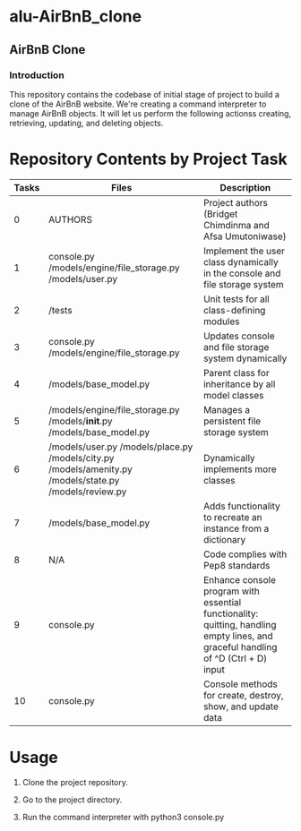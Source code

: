 # alu-AirBnB_clone
## AirBnB Clone
### Introduction

This repository contains the codebase of  initial stage of project to build a clone of the AirBnB website. We're creating a command interpreter to manage AirBnB objects. It will let us perform the following actionss creating, retrieving, updating, and deleting objects.

# Repository Contents by Project Task

| Tasks | Files                                         | Description                                                 |
|-------|-----------------------------------------------|-------------------------------------------------------------|
| 0     | AUTHORS                                       | Project authors (Bridget Chimdinma and Afsa Umutoniwase)          |
| 1     | console.py /models/engine/file_storage.py /models/user.py | Implement the user class dynamically in the console and file storage system                 |
| 2     | /tests                                        | Unit tests for all class-defining modules                    |
| 3    | console.py /models/engine/file_storage.py     | Updates console and file storage system dynamically         |
| 4     | /models/base_model.py                         | Parent class for inheritance by all model classes            |
| 5     | /models/engine/file_storage.py /models/__init__.py /models/base_model.py | Manages a persistent file storage system |
| 6     | /models/user.py /models/place.py /models/city.py /models/amenity.py /models/state.py /models/review.py | Dynamically implements more classes |
| 7     | /models/base_model.py                         | Adds functionality to recreate an instance from a dictionary|
| 8     | N/A                                           | Code complies with Pep8 standards                            |
| 9     | console.py                                    | Enhance console program with essential functionality: quitting, handling empty lines, and graceful handling of ^D (Ctrl + D) input    |
| 10     | console.py                                    | Console methods for create, destroy, show, and update data   |

# Usage
1. Clone the project repository.

2. Go to the project directory.

3. Run the command interpreter with python3 console.py